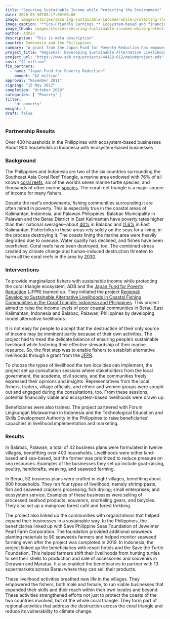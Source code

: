 ```yaml
---
title: "Securing Sustainable Income while Protecting the Environment"
date: 2020-05-30T08:17:00+08:00
image: images/stories/securing-sustainable-incomes-while-protecting-the-environment.jpg
image_caption: "**Eco-Friendly Earnings.** Ecosystem-based and financially viable businesses have increased the incomes of fisherfolks in two coastal communities in Palawan, Philippines and East Kalimantan, Indonesia."
image_thumb: images/stories/securing-sustainable-incomes-while-protecting-the-environment-th.jpg
author: Admin
description: "This is meta description"
country: Indonesia and the Philippines
summary: "A grant from the Japan Fund for Poverty Reduction has empowered marginalized fisherfolks in Indonesia and the Philippines to run their own alternative businesses while protecting the Coral Reef Triangle."
project_title: "Regional: Developing Sustainable Alternative Livelihoods in Coastal Fishing Communities in the Coral Triangle: Indonesia and Philippines"
project_url: "https://www.adb.org/projects/44129-012/main#project-pds"
cost: "$2 million"
fin_partners: 
  - name: "Japan Fund for Poverty Reduction"
    amount: "$2 million"
approval: "November 2011"
signing: "15 May 2012"
completion: "October 2019"
categories: [ "Poverty​" ]
filter:
  - "dr-poverty"
weight: 4
draft: false
---
```


### Partnership Results

<div class="dr-results row">
  <div class="col-md-6 mb-5"><i class="icon-check-circle"></i> <span>Over 400 households in the Philippines with ecosystem-based businesses</span></div>
  <div class="col-md-6 mb-5"><i class="icon-check-circle"></i> <span>About 900 households in Indonesia with ecosystem-based businesses</span></div>
</div>

### Background

The Philippines and Indonesia  are two of the six countries surrounding the Southeast Asia Coral Reef Triangle, a marine area endowed with 76% of all known [coral reefs](https://www.adb.org/multimedia/coral-triangle), six of the world’s seven marine turtle species, and thousands of other marine [species](http://pdf.wri.org/reefs_at_risk_revisited_coral_triangle.pdf). The coral reef triangle is a major source of income for many fishers.

Despite the reef’s endowments, fishing communities surrounding it are often mired in poverty. This is especially true in the coastal areas of Kalimantan, Indonesia, and Palawan Philippines. Balabac Municipality in Palawan and the Berau District in East Kalimantan have poverty rates higher than their national averages─about [40%](https://iwlearn.net/resolveuid/f985066d-4ed9-4b6d-9694-4c10df50d9d6) in Balabac and [11.6%](https://www.adb.org/sites/default/files/project-document/63730/38479-022-ino-tacr-04.pdf) in East Kalimantan. Fisherfolks in these areas rely solely on the seas for a living, in the process destroying it. The coasts lining the marine area were heavily degraded due to overuse. Water quality has declined, and fishes have been overfished. Coral reefs have been destroyed, too. The combined stress created by climate change and human-induced destruction threaten to harm all the coral reefs in the area by [2030](http://pdf.wri.org/reefs_at_risk_revisited_coral_triangle.pdf). 

### Interventions

To provide marginalized fishers with sustainable income while protecting the coral triangle ecosystem, ADB and the [Japan Fund for Poverty Reduction](./modalities/trust-funds/single-partner-trust-funds/#jfpr) (JFPR) teamed up. They initiated the project [Regional: Developing Sustainable Alternative Livelihoods in Coastal Fishing Communities in the Coral Triangle: Indonesia and Philippines](https://www.adb.org/projects/44129-012/main#project-pds). This project aimed to raise the income levels of poor coastal communities in Berau, East Kalimantan, Indonesia and Balabac, Palawan, Philippines by developing model alternative livelihoods.

It is not easy for people to accept that the destruction of their only source of income may be imminent partly because of their own activities. The project had to tread the delicate balance of ensuring people’s sustainable livelihood while fostering their effective stewardship of their marine resource. So, the first step was to enable fishers to establish alternative livelihoods through a grant from the [JFPR](./modalities/trust-funds/single-partner-trust-funds/#jfpr). 

To choose the types of livelihood the two localities can implement, the project set up consultation sessions where stakeholders from the local government, the academe, civil society, and the communities freely expressed their opinions and insights. Representatives from the local fishers, traders, village officials, and ethnic and women groups were sought out and engaged during the consultations, too. From these sessions, potential financially viable and ecosystem-based livelihoods were drawn up. 
 
Beneficiaries were also trained. The project partnered with Forum Lingkungan Mulawarman in Indonesia and the Technological Education and Skills Development Authority in the Philippines to raise beneficiaries’ capacities in livelihood implementation and marketing. 

### Results

In Balabac, Palawan, a total of 42 business plans were formulated in twelve villages, benefitting over 400 households. Livelihoods were either land-based and sea-based, but the former was prioritized to reduce pressure on sea resources. Examples of the businesses they set up include goat-raising, poultry, handicrafts, weaving, and seaweed farming. 

In Berau, 52 business plans were crafted in eight villages, benefiting about 900 households. They ran four types of livelihood, namely shrimp paste, fish and seaweed crackers processing; fish drying; small enterprises; and ecosystem service. Examples of these businesses were selling of processed seafood products, souvenirs, snorkeling gears, and bicycles. They also set up a mangrove forest café and forest trekking. 

The project also linked up the communities with organizations that helped expand their businesses in a sustainable way. In the Philippines, the beneficiaries linked up with Save Philippine Seas Foundation of Jewelmer Pearl Farm Corporation. The foundation provided additional seaweeds planting materials to 90 seaweeds farmers and helped monitor seaweed farming even after the project was completed in 2019. In Indonesia, the project linked up the beneficiaries with resort hotels and the Save the Turtle Foundation. This helped farmers shift their livelihoods from hunting turtles to sell their shells to production and sale of accessories and souvenirs in Derawan and Maratua. It also enabled the beneficiaries to partner with 13 supermarkets across Berau where they can sell their products. 

These livelihood activities breathed new life in the villages. They empowered the fishers, both male and female, to run viable businesses that expanded their skills and their reach within their own locales and beyond. These activities strengthened efforts not just to protect the coasts of the two countries involved, but of the whole coral triangle. They form part of regional activities that address the destruction across the coral triangle and reduce its vulnerability to climate change.